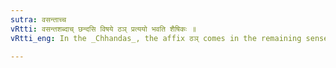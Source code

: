 ```yaml
---
sutra: वसन्ताच्च
vRtti: वसन्तशब्दाच् छन्दसि विषये ठञ् प्रत्ययो भवति शैषिकः ॥
vRtti_eng: In the _Chhandas_, the affix ठञ् comes in the remaining senses after the word '_vasanta_.'

---
```

